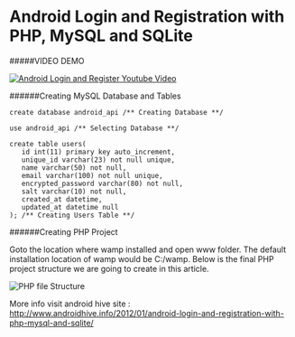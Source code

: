 # Android Login and Registration with PHP, MySQL and SQLite

#####VIDEO DEMO

[![Android Login and Register Youtube Video](http://img.youtube.com/vi/tLxlR7l_jH4/0.jpg)](http://www.youtube.com/watch?v=tLxlR7l_jH4)


######Creating MySQL Database and Tables

    create database android_api /** Creating Database **/
     
    use android_api /** Selecting Database **/
 
    create table users(
       id int(11) primary key auto_increment,
       unique_id varchar(23) not null unique,
       name varchar(50) not null,
       email varchar(100) not null unique,
       encrypted_password varchar(80) not null,
       salt varchar(10) not null,
       created_at datetime,
       updated_at datetime null
    ); /** Creating Users Table **/
    
    
######Creating PHP Project

Goto the location where wamp installed and open www folder. The default installation location of wamp would be C:/wamp. Below is the final PHP project structure we are going to create in this article.
    
![PHP file Structure](http://www.androidhive.info/wp-content/uploads/2012/01/android-login-and-registration-project-structure.png "PHP file Structure")

More info visit android hive site : http://www.androidhive.info/2012/01/android-login-and-registration-with-php-mysql-and-sqlite/
